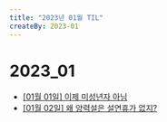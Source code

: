 ```yaml
---
title: "2023년 01월 TIL"
createBy: 2023-01
---
```


# 2023_01
 - [[01월 01일] 이제 미성년자 아님](/sdhs/2301/230101.md)
 - [[01월 02일] 왜 양력설은 설연휴가 없지?](/sdhs/2301/230102.md)